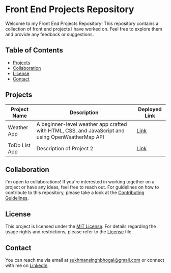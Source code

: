 # Front End Projects Repository

Welcome to my Front End Projects Repository! This repository contains a collection of front end projects I have worked on. Feel free to explore them and provide any feedback or suggestions.

## Table of Contents
- [Projects](#projects)
- [Collaboration](#collaboration)
- [License](#license)
- [Contact](#contact)

## Projects

| Project Name | Description | Deployed Link |
| ------------ | ----------- | ------------- |
| Weather App  | A beginner-level weather app crafted with HTML, CSS, and JavaScript and using OpenWeatherMap API | [Link](https://example.com/project1) |
| ToDo List App    | Description of Project 2 | [Link](https://example.com/project2) |

## Collaboration

I'm open to collaborations! If you're interested in working together on a project or have any ideas, feel free to reach out. For guidelines on how to contribute to this repository, please take a look at the [Contributing Guidelines](collaborating.md).

## License

This project is licensed under the [MIT License](LICENSE). For details regarding the usage rights and restrictions, please refer to the [License](LICENSE) file.


## Contact

You can reach me via email at [sukhmansinghbhogal@gmail.com](mailto:sukhmansinghbhogal@gmail.com) or connect with me on [LinkedIn](https://www.linkedin.com/in/sukhmansingh1612).
